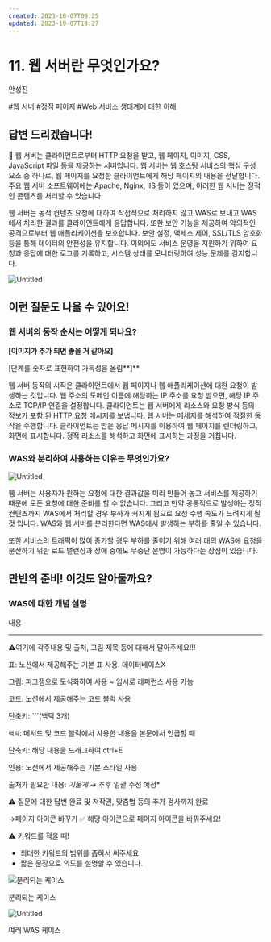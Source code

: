 ```yaml
---
created: 2023-10-07T09:25
updated: 2023-10-07T18:27
---
```

# 11. 웹 서버란 무엇인가요?

안성진

#웹 서버 #정적 페이지  #Web 서비스 생태계에 대한 이해

## **답변 드리겠습니다!**

<aside>
📌 웹 서버는 클라이언트로부터 HTTP 요청을 받고, 웹 페이지, 이미지, CSS, JavaScript 파일 등을 제공하는 서버입니다. 웹 서버는 웹 호스팅 서비스의 핵심 구성 요소 중 하나로, 웹 페이지를 요청한 클라이언트에게 해당 페이지의 내용을 전달합니다. 주요 웹 서버 소프트웨어에는 Apache, Nginx, IIS 등이 있으며, 이러한 웹 서버는 정적인 콘텐츠를 처리할 수 있습니다.

</aside>

웹 서버는 동적 컨텐츠 요청에 대하여 직접적으로 처리하지 않고 WAS로 보내고 WAS에서 처리한 결과를 클라이언트에게 응답합니다. 또한 보안 기능을 제공하여 악의적인 공격으로부터 웹 애플리케이션을 보호합니다. 보안 설정, 액세스 제어, SSL/TLS 암호화 등을 통해 데이터의 안전성을 유지합니다. 이외에도 서비스 운영을 지원하기 위하여 요청과 응답에 대한 로그를 기록하고, 시스템 상태를 모니터링하여 성능 문제를 감지합니다.

![Untitled](Untitled%2025.png)

## **이런 질문도 나올 수 있어요!**

### 웹 서버의 동작 순서는 어떻게 되나요?

**[이미지가 추가 되면 좋을 거 같아요]**

[단계를 숫자로 표현하여 가독성을 올림**]**

웹 서버 동작의 시작은 클라이언트에서 웹 페이지나 웹 애플리케이션에 대한 요청이 발생하는 것입니다. 웹 주소의 도메인 이름에 해당하는 IP 주소를 요청 받으면, 해당 IP 주소로 TCP/IP 연결을 설정합니다. 클라이언트는 웹 서버에게 리소스와 요청 방식 등의 정보가 포함 된 HTTP 요청 메시지를 보냅니다. 웹 서버는 메세지를 해석하여 적절한 동작을 수행합니다. 클라이언트는 받은 응답 메시지를 이용하여 웹 페이지를 렌더링하고, 화면에 표시합니다. 정적 리소스를 해석하고 화면에 표시하는 과정을 거칩니다.

### WAS와 분리하여 사용하는 이유는 무엇인가요?

![Untitled](Untitled%2026.png)

웹 서버는 사용자가 원하는 요청에 대한 결과값을 미리 만들어 놓고 서비스를 제공하기 때문에 모든 요청에 대한 준비를 할 수 없습니다. 그리고 만약 공통적으로 발생하는 정적 컨텐츠까지 WAS에서 처리할 경우 부하가 커지게 됨으로 요청 수행 속도가 느려지게 될 것 입니다. WAS와 웹 서버를 분리한다면 WAS에서 발생하는 부하를 줄일 수 있습니다.

또한 서비스의 트래픽이 많이 증가할 경우 부하를 줄이기 위해 여러 대의 WAS에 요청을 분산하기 위한 로드 밸런싱과 장애 중에도 무중단 운영이 가능하다는 장점이 있습니다.

## **만반의 준비! 이것도 알아둘까요?**

### WAS에 대한 개념 설명

내용

---

⚠️여기에 각주내용 및 출처, 그림 제목 등에 대해서 달아주세요!!!

표: 노션에서 제공해주는 기본 표 사용. 데이터베이스X

그림: 피그잼으로 도식화하여 사용 ~ 임시로 레퍼런스 사용 가능

코드: 노션에서 제공해주는 코드 블럭 사용 

단축키: ```(백틱 3개)

`백틱`: 메서드 및 코드 블럭에서 사용한 내용을 본문에서 언급할 때 

단축키: 해당 내용을 드래그하여 ctrl+E

인용: 노션에서 제공해주는 기본 스타일 사용

출처가 필요한 내용: *기울게* → 추후 일괄 수정 예정*

⚠️ 질문에 대한 답변 완료 및 저작권, 맞춤법 등의 추가 검사까지 완료

→페이지 아이콘 바꾸기 ✅ 해당 아이콘으로 페이지 아이콘을 바꿔주세요!

⚠️ 키워드를 적을 때!

- 최대한 키워드의 범위를 좁혀서 써주세요
- 짧은 문장으로 의도를 설명할  수 있습니다.

![분리되는 케이스](Untitled%2027.png)

분리되는 케이스

![Untitled](Untitled%2028.png)

여러 WAS 케이스